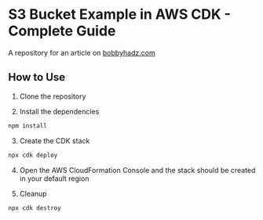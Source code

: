 # S3 Bucket Example in AWS CDK - Complete Guide

A repository for an article on
[bobbyhadz.com](https://bobbyhadz.com/blog/aws-cdk-s3-bucket-example)

## How to Use

1. Clone the repository

2. Install the dependencies

```bash
npm install
```

3. Create the CDK stack

```bash
npx cdk deploy
```

4. Open the AWS CloudFormation Console and the stack should be created in your
   default region

5. Cleanup

```bash
npx cdk destroy
```
